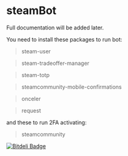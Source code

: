 # steamBot
Full documentation will be added later.

You need to install these packages to run bot:
>steam-user

>steam-tradeoffer-manager

>steam-totp

>steamcommunity-mobile-confirmations

>onceler

>request

and these to run 2FA activating:
>steamcommunity


[![Bitdeli Badge](https://d2weczhvl823v0.cloudfront.net/bulgakovk/steambot/trend.png)](https://bitdeli.com/free "Bitdeli Badge")

